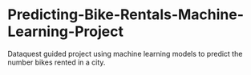 # Predicting-Bike-Rentals-Machine-Learning-Project
Dataquest guided project using machine learning models to predict the number bikes rented in a city.
